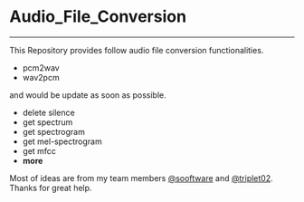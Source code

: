 # Audio_File_Conversion
----
This Repository provides follow audio file conversion functionalities.

- pcm2wav
- wav2pcm

and would be update as soon as possible.

- delete silence
- get spectrum
- get spectrogram
- get mel-spectrogram
- get mfcc
- **more**

Most of ideas are from my team members [@sooftware](https://github.com/sooftware) and [@triplet02](https://github.com/triplet02). Thanks for great help.
